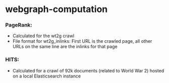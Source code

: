 # webgraph-computation

### PageRank: 
* Calculated for the wt2g crawl
* File format for wt2g_inlinks: First URL is the crawled page, all other URLs on the same line are the inlinks for that page

### HITS:
* Calculated for a crawl of 92k documents (related to World War 2) hosted on a local Elasticsearch instance

